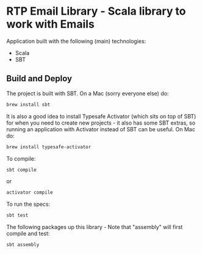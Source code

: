 RTP Email Library - Scala library to work with Emails
======================================================

Application built with the following (main) technologies:

- Scala
- SBT

Build and Deploy
----------------
The project is built with SBT. On a Mac (sorry everyone else) do:
```bash
brew install sbt
```

It is also a good idea to install Typesafe Activator (which sits on top of SBT) for when you need to create new projects - it also has some SBT extras, so running an application with Activator instead of SBT can be useful. On Mac do:
```bash
brew install typesafe-activator
```

To compile:
```bash
sbt compile
```

or
```bash
activator compile
```

To run the specs:
```bash
sbt test
```

The following packages up this library - Note that "assembly" will first compile and test:
```bash
sbt assembly
```
